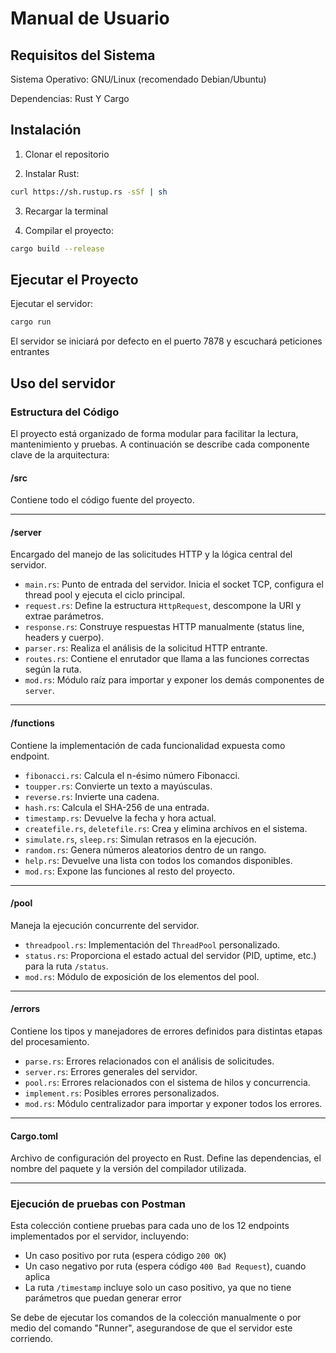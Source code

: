 # Manual de Usuario

## Requisitos del Sistema

Sistema Operativo:
GNU/Linux (recomendado Debian/Ubuntu)

Dependencias:
Rust Y Cargo

## Instalación

1) Clonar el repositorio

2) Instalar Rust: 
```bash
curl https://sh.rustup.rs -sSf | sh
```
3) Recargar la terminal

4) Compilar el proyecto:
```bash
cargo build --release
```

## Ejecutar el Proyecto

Ejecutar el servidor:
```bash
cargo run
```
El servidor se iniciará por defecto en el puerto 7878 y escuchará peticiones entrantes

## Uso del servidor

### Estructura del Código

El proyecto está organizado de forma modular para facilitar la lectura, mantenimiento y pruebas. A continuación se describe cada componente clave de la arquitectura:

#### /src

Contiene todo el código fuente del proyecto.

---

#### /server

Encargado del manejo de las solicitudes HTTP y la lógica central del servidor.

- `main.rs`: Punto de entrada del servidor. Inicia el socket TCP, configura el thread pool y ejecuta el ciclo principal.
- `request.rs`: Define la estructura `HttpRequest`, descompone la URI y extrae parámetros.
- `response.rs`: Construye respuestas HTTP manualmente (status line, headers y cuerpo).
- `parser.rs`: Realiza el análisis de la solicitud HTTP entrante.
- `routes.rs`: Contiene el enrutador que llama a las funciones correctas según la ruta.
- `mod.rs`: Módulo raíz para importar y exponer los demás componentes de `server`.

---

#### /functions

Contiene la implementación de cada funcionalidad expuesta como endpoint.

- `fibonacci.rs`: Calcula el n-ésimo número Fibonacci.
- `toupper.rs`: Convierte un texto a mayúsculas.
- `reverse.rs`: Invierte una cadena.
- `hash.rs`: Calcula el SHA-256 de una entrada.
- `timestamp.rs`: Devuelve la fecha y hora actual.
- `createfile.rs`, `deletefile.rs`: Crea y elimina archivos en el sistema.
- `simulate.rs`, `sleep.rs`: Simulan retrasos en la ejecución.
- `random.rs`: Genera números aleatorios dentro de un rango.
- `help.rs`: Devuelve una lista con todos los comandos disponibles.
- `mod.rs`: Expone las funciones al resto del proyecto.

---

#### /pool

Maneja la ejecución concurrente del servidor.

- `threadpool.rs`: Implementación del `ThreadPool` personalizado.
- `status.rs`: Proporciona el estado actual del servidor (PID, uptime, etc.) para la ruta `/status`.
- `mod.rs`: Módulo de exposición de los elementos del pool.

---

#### /errors

Contiene los tipos y manejadores de errores definidos para distintas etapas del procesamiento.

- `parse.rs`: Errores relacionados con el análisis de solicitudes.
- `server.rs`: Errores generales del servidor.
- `pool.rs`: Errores relacionados con el sistema de hilos y concurrencia.
- `implement.rs`: Posibles errores personalizados.
- `mod.rs`: Módulo centralizador para importar y exponer todos los errores.

---

#### Cargo.toml

Archivo de configuración del proyecto en Rust. Define las dependencias, el nombre del paquete y la versión del compilador utilizada.

---

### Ejecución de pruebas con Postman

Esta colección contiene pruebas para cada uno de los 12 endpoints implementados por el servidor, incluyendo:

- Un caso positivo por ruta (espera código `200 OK`)
- Un caso negativo por ruta (espera código `400 Bad Request`), cuando aplica
- La ruta `/timestamp` incluye solo un caso positivo, ya que no tiene parámetros que puedan generar error

Se debe de ejecutar los comandos de la colección manualmente o por medio del comando "Runner", asegurandose de que el servidor este corriendo.
